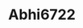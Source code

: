 ---
title: Abhi6722
github: https://github.com/Abhi6722
mode: dark
transition: 1s
score: 70.0
archetype:
- Minimalistic
---